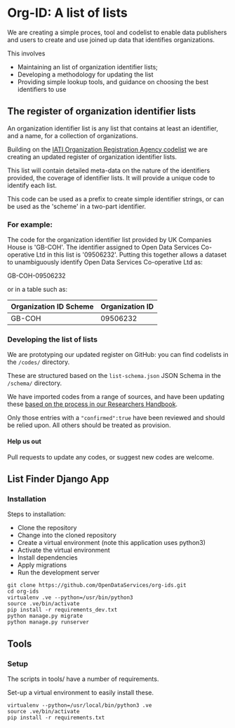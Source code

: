 # Org-ID: A list of lists

We are creating a simple proces, tool and codelist to enable data publishers and users to create and use joined up data that identifies organizations.

This involves

* Maintaining an list of organization identifier lists;
* Developing a methodology for updating the list
* Providing simple lookup tools, and guidance on choosing the best identifiers to use

## The register of organization identifier lists

An organization identifier list is any list that contains at least an identifier, and a name, for a collection of organizations.

Building on the [IATI Organization Registration Agency codelist](http://iatistandard.org/202/codelists/OrganisationRegistrationAgency/) we are creating an updated register of organization identifier lists.

This list will contain detailed meta-data on the nature of the identifiers provided, the coverage of identifier lists. It will provide a unique code to identify each list.

This code can be used as a prefix to create simple identifier strings, or can be used as the 'scheme' in a two-part identifier.

### For example:

The code for the organization identifier list provided by UK Companies House is 'GB-COH'. The identifier assigned to Open Data Services Co-operative Ltd in this list is '09506232'. Putting this together allows a dataset to unambiguously identify Open Data Services Co-operative Ltd as:

GB-COH-09506232

or in a table such as:

| Organization ID Scheme | Organization ID |
|------------------------|-----------------|
| GB-COH                 | 09506232        |

### Developing the list of lists

We are prototyping our updated register on GitHub: you can find codelists in the ```/codes/``` directory.

These are structured based on the ```list-schema.json``` JSON Schema in the ```/schema/``` directory.

We have imported codes from a range of sources, and have been updating these [based on the process in our Researchers Handbook](https://docs.google.com/document/d/1lkLjHxXaH9GuAR_g-pv9Qru28f1EeOMZtwXduVboMa4/edit#).

Only those entries with a ```"confirmed":true``` have been reviewed and should be relied upon. All others should be treated as provision.

#### Help us out

Pull requests to update any codes, or suggest new codes are welcome.


## List Finder Django App

### Installation
Steps to installation:

* Clone the repository
* Change into the cloned repository
* Create a virtual environment (note this application uses python3)
* Activate the virtual environment
* Install dependencies
* Apply migrations
* Run the development server

```
git clone https://github.com/OpenDataServices/org-ids.git
cd org-ids
virtualenv .ve --python=/usr/bin/python3
source .ve/bin/activate
pip install -r requirements_dev.txt
python manage.py migrate
python manage.py runserver
```


## Tools

### Setup

The scripts in tools/ have a number of requirements.

Set-up a virtual environment to easily install these.

```
virtualenv --python=/usr/local/bin/python3 .ve
source .ve/bin/activate
pip install -r requirements.txt
```
